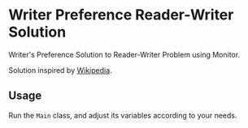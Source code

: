 # Writer Preference Reader-Writer Solution  

Writer's Preference Solution to Reader-Writer Problem using Monitor.

Solution inspired by [Wikipedia](https://en.wikipedia.org/wiki/Readers%E2%80%93writers_problem#Second_readers%E2%80%93writers_problem).

## Usage

Run the `Main` class, and adjust its variables according to your needs. 


